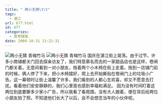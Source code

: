 ```yaml
---
title: " 两小无猜\t\t"
tags:
  - 湛江
url: 677.html
id: 677
categories:
  - 思考随笔
date: 2009-10-31 13:22:31
---
```


![两小无猜 青梅竹马](../../../images/2009/10/e99d92e6a285e7abb9e9a9ac.jpg "两小无猜") ![两小无猜 青梅竹马](../../../images/2009/10/e4b8a4e5b08fe697a0e78c9c.jpg "两小无猜 青梅竹马") 国庆在湛江街上晃荡。由于过节，许多小商铺都关门回去探亲访友了，我们特意慕名而去的一家甜品店也是这样，卷闸门都关着。无意间看到一对小朋友，拖着两个小木椅在街上走着。拖到一店铺门前的时候，俩人停了下来，把小木椅摆好，爬上去开始撕贴在卷闸门上的垃圾小广告。这一幕顿时让街上温馨了许多，我们看到的人都心生欢喜，却又不愿意去打扰。看着他们安安静静的，我们心里竟也感到幸福和满足。 因为没有时间盯着这两位到底要撕多少家小广告，所以我看了看周围，没有大人跟着，便在背后给两位小朋友拍了照。不知道他们长大了以后，会不会想念当年的小伙伴呢。